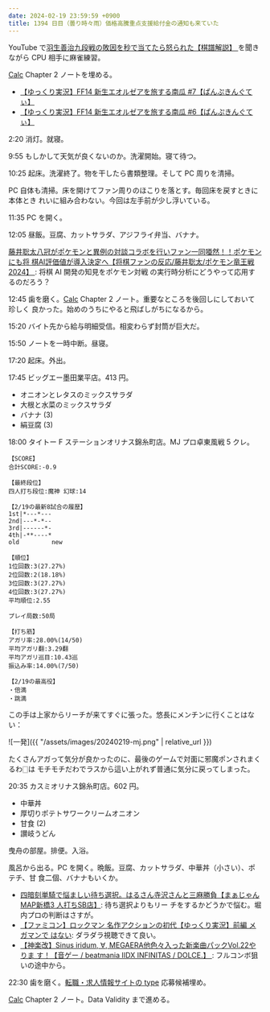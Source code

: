 ```yaml
---
date: 2024-02-19 23:59:59 +0900
title: 1394 日目（曇り時々雨）価格高騰重点支援給付金の通知も来ていた
---
```


YouTube で[羽生善治九段戦の敗因を秒で当てたら怒られた【棋譜解説】
](https://www.youtube.com/watch?v=bj3-FCKdEu0)を聞きながら CPU 相手に麻雀練習。

[Calc] Chapter 2 ノートを埋める。

* [【ゆっくり実況】FF14 新生エオルゼアを旅する南瓜 #7【ぱんぷきんぐてぃ】
  ](https://www.youtube.com/watch?v=HBhek7ixkCQ)
* [【ゆっくり実況】FF14 新生エオルゼアを旅する南瓜 #6【ぱんぷきんぐてぃ】
  ](https://www.youtube.com/watch?v=v7TfFKkcvMo)

2:20 消灯。就寝。

9:55 もしかして天気が良くないのか。洗濯開始。寝て待つ。

10:25 起床。洗濯終了。物を干したら書類整理。そして PC 周りを清掃。

PC 自体も清掃。床を開けてファン周りのほこりを落とす。毎回床を戻すときに本体とき
れいに組み合わない。今回は左手前が少し浮いている。

11:35 PC を開く。

12:05 昼飯。豆腐、カットサラダ、アジフライ弁当、バナナ。

[藤井聡太八冠がポケモンと異例の対談コラボを行いファン一同唖然！！ポケモンにも将
棋AI評価値が導入決定へ【将棋ファンの反応/藤井聡太/ポケモン竜王戦2024】
](https://www.youtube.com/watch?v=58HZ7qHid4M): 将棋 AI 開発の知見をポケモン対戦
の実行時分析にどうやって応用するのだろう？

12:45 歯を磨く。[Calc] Chapter 2 ノート。重要なところを後回しにしておいて珍しく
良かった。始めのうちにやると飛ばしがちになるから。

15:20 バイト先から給与明細受信。相変わらず封筒が巨大だ。

15:50 ノートを一時中断。昼寝。

17:20 起床。外出。

17:45 ビッグエー墨田業平店。413 円。

* オニオンとレタスのミックスサラダ
* 大根と水菜のミックスサラダ
* バナナ (3)
* 絹豆腐 (3)

18:00 タイトー F ステーションオリナス錦糸町店。MJ プロ卓東風戦 5 クレ。

```text
【SCORE】
合計SCORE:-0.9

【最終段位】
四人打ち段位:魔神 幻球:14

【2/19の最新8試合の履歴】
1st|*---*---
2nd|---*-*--
3rd|------*-
4th|-**----*
old         new

【順位】
1位回数:3(27.27%)
2位回数:2(18.18%)
3位回数:3(27.27%)
4位回数:3(27.27%)
平均順位:2.55

プレイ局数:50局

【打ち筋】
アガリ率:28.00%(14/50)
平均アガリ翻:3.29翻
平均アガリ巡目:10.43巡
振込み率:14.00%(7/50)

【2/19の最高役】
・倍満
・跳満
```

この手は上家からリーチが来てすぐに張った。悠長にメンチンに行くことはない：

![一発]({{ "/assets/images/20240219-mj.png" | relative_url }})

たくさんアガって気分が良かったのに、最後のゲームで対面に邪魔ポンされまくるわ🀆は
モチモチだわでラスから這い上がれず普通に気分に戻ってしまった。

20:35 カスミオリナス錦糸町店。602 円。

* 中華丼
* 厚切りポテトサワークリームオニオン
* 甘食 (2)
* 讃岐うどん

曳舟の部屋。排便。入浴。

風呂から出る。PC を開く。晩飯。豆腐、カットサラダ、中華丼（小さい）、ポテチ、甘
食二個、バナナもいくか。

* [四暗刻単騎で悩ましい待ち選択。はるさん寺沢さんと三麻勝負【まぁじゃんMAP新橋3
  人打ちSB店】](https://www.youtube.com/watch?v=HV_8FUkTeWg): 待ち選択よりもリー
  チをするかどうかで悩む。堀内プロの判断はさすが。
* [【ファミコン】ロックマン 名作アクションの初代【ゆっくり実況】前編 メガマンで
  はない](https://www.youtube.com/watch?v=1Ihu23H0osY): ダラダラ視聴できて良い。
* [【神楽改】Sinus iridum, ∀, MEGAERA他色々入った新楽曲パックVol.22やりま
  す！【音ゲー / beatmania IIDX INFINITAS / DOLCE.】
  ](https://www.youtube.com/watch?v=w-g8abIFQu8): フルコンボ狙いの途中から。

22:30 歯を磨く。[転職・求人情報サイトの type](https://type.jp/) 応募候補埋め。

[Calc] Chapter 2 ノート。Data Validity まで進める。

[Calc]: https://documentation.libreoffice.org/en/english-documentation/calc/
